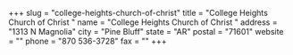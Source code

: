 +++
slug = "college-heights-church-of-christ"
title = "College Heights Church of Christ "
name = "College Heights Church of Christ "
address = "1313 N Magnolia"
city = "Pine Bluff"
state = "AR"
postal = "71601"
website = ""
phone = "870 536-3728"
fax = ""
+++
